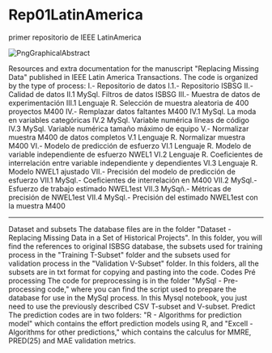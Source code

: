 # Rep01LatinAmerica
primer repositorio de IEEE LatinAmerica

![PngGraphicalAbstract](https://github.com/user-attachments/assets/a19645a7-b196-4bc4-b72c-e13abe1a2e6f)


Resources and extra documentation for the manuscript "Replacing Missing Data" published in IEEE Latin America Transactions. The code is organized by the type of process:
I.-    Repositorio de datos
       I.1.-   Repositorio ISBSG
II.-   Calidad de datos
       II.1     MySql. Filtros de datos ISBSG
III.-  Muestra de datos de experimentación
       III.1    Lenguaje R. Selección de muestra aleatoria de 400 proyectos M400
IV.-   Remplazar datos faltantes M400
       IV.1     MySql. La moda en variables categóricas
       IV.2     MySql. Variable numérica líneas de código
       IV.3     MySql. Variable numérica tamaño máximo de equipo 
V.-    Normalizar muestra M400 de datos completos
       V.1      Lenguaje R. Normalizar muestra M400
VI.-   Modelo de predicción de esfuerzo
       VI.1     Lenguaje R. Modelo de variable independiente de esfuerzo NWEL1
       VI.2     Lenguaje R. Coeficientes de interrelación entre variable independiente y dependientes
       VI.3     Lenguaje R. Modelo NWEL1 ajustado
VII.-  Precisión del modelo de predicción de esfuerzo
       VII.1    MySql.-   Coeficientes de interrelación en M400
       VII.2    MySql.-   Esfuerzo de trabajo estimado NWEL1est
       VII.3    MySqñ.-   Métricas de precisión de NWEL1est
       VII.4    MySql.-   Precisión del estimado NWEL1est con la muestra M400
________________________________________
Dataset and subsets
The database files are in the folder "Dataset - Replacing Missing Data in a Set of Historical Projects". In this folder, you will find the references to original ISBSG database, the subsets used for training process in the "Training T-Subset" folder and the subsets used for validation process in the "Validation V-Subset" folder. In this folders, all the subsets are in txt format for copying and pasting into the code.
Codes
Pré processing
The code for preprocessing is in the folder "MySql - Pre-processing code," where you can find the script used to prepare the database for use in the MySql process. In this Mysql notebook, you just need to use the previously described CSV T-subset and V-subset.
Predict
The prediction codes are in two folders: "R - Algorithms for prediction model" which contains the effort prediction models using R, and "Excell - Algorithms for other predictions," which contains the calculus for MMRE, PRED(25)  and MAE validation metrics.

